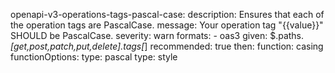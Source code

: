 openapi-v3-operations-tags-pascal-case:
    description: Ensures that each of the operation tags are PascalCase.
    message: Your operation tag "{{value}}" SHOULD be PascalCase.
    severity: warn
    formats:
      - oas3
    given: $.paths.*[get,post,patch,put,delete].tags[*]
    recommended: true
    then:
      function: casing
      functionOptions:
        type: pascal
    type: style
